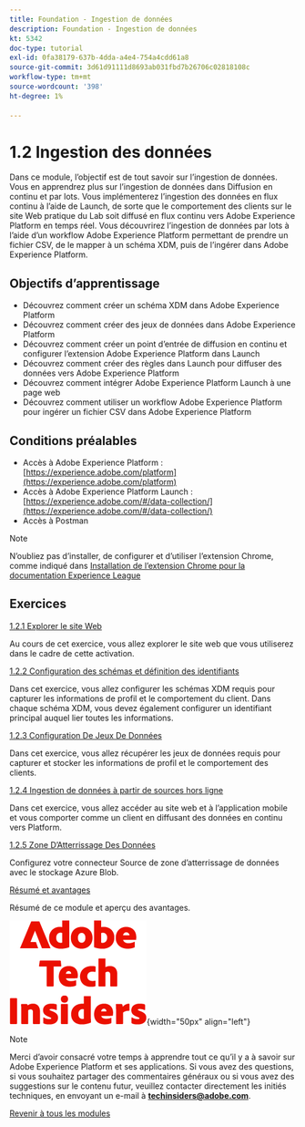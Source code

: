 ```yaml
---
title: Foundation - Ingestion de données
description: Foundation - Ingestion de données
kt: 5342
doc-type: tutorial
exl-id: 0fa38179-637b-4dda-a4e4-754a4cdd61a8
source-git-commit: 3d61d91111d8693ab031fbd7b26706c02818108c
workflow-type: tm+mt
source-wordcount: '398'
ht-degree: 1%

---
```


# 1.2 Ingestion des données

Dans ce module, l’objectif est de tout savoir sur l’ingestion de données. Vous en apprendrez plus sur l’ingestion de données dans Diffusion en continu et par lots. Vous implémenterez l’ingestion des données en flux continu à l’aide de Launch, de sorte que le comportement des clients sur le site Web pratique du Lab soit diffusé en flux continu vers Adobe Experience Platform en temps réel. Vous découvrirez l’ingestion de données par lots à l’aide d’un workflow Adobe Experience Platform permettant de prendre un fichier CSV, de le mapper à un schéma XDM, puis de l’ingérer dans Adobe Experience Platform.

## Objectifs d’apprentissage

- Découvrez comment créer un schéma XDM dans Adobe Experience Platform
- Découvrez comment créer des jeux de données dans Adobe Experience Platform
- Découvrez comment créer un point d’entrée de diffusion en continu et configurer l’extension Adobe Experience Platform dans Launch
- Découvrez comment créer des règles dans Launch pour diffuser des données vers Adobe Experience Platform
- Découvrez comment intégrer Adobe Experience Platform Launch à une page web
- Découvrez comment utiliser un workflow Adobe Experience Platform pour ingérer un fichier CSV dans Adobe Experience Platform

## Conditions préalables

- Accès à Adobe Experience Platform : [https://experience.adobe.com/platform](https://experience.adobe.com/platform)
- Accès à Adobe Experience Platform Launch : [https://experience.adobe.com/#/data-collection/](https://experience.adobe.com/#/data-collection/)
- Accès à Postman

>[!NOTE]
>
>N’oubliez pas d’installer, de configurer et d’utiliser l’extension Chrome, comme indiqué dans [Installation de l’extension Chrome pour la documentation Experience League](../../../getting-started/gettingstarted/ex1.md)

## Exercices

[1.2.1 Explorer le site Web](./ex1.md)

Au cours de cet exercice, vous allez explorer le site web que vous utiliserez dans le cadre de cette activation.

[1.2.2 Configuration des schémas et définition des identifiants](./ex2.md)

Dans cet exercice, vous allez configurer les schémas XDM requis pour capturer les informations de profil et le comportement du client. Dans chaque schéma XDM, vous devez également configurer un identifiant principal auquel lier toutes les informations.

[1.2.3 Configuration De Jeux De Données](./ex3.md)

Dans cet exercice, vous allez récupérer les jeux de données requis pour capturer et stocker les informations de profil et le comportement des clients.

[1.2.4 Ingestion de données à partir de sources hors ligne](./ex4.md)

Dans cet exercice, vous allez accéder au site web et à l’application mobile et vous comporter comme un client en diffusant des données en continu vers Platform.

[1.2.5 Zone D’Atterrissage Des Données](./ex5.md)

Configurez votre connecteur Source de zone d’atterrissage de données avec le stockage Azure Blob.

[Résumé et avantages](./summary.md)

Résumé de ce module et aperçu des avantages.

![Insiders de la technologie ](./../../../../assets/images/techinsiders.png){width="50px" align="left"}

>[!NOTE]
>
>Merci d’avoir consacré votre temps à apprendre tout ce qu’il y a à savoir sur Adobe Experience Platform et ses applications. Si vous avez des questions, si vous souhaitez partager des commentaires généraux ou si vous avez des suggestions sur le contenu futur, veuillez contacter directement les initiés techniques, en envoyant un e-mail à **techinsiders@adobe.com**.

[Revenir à tous les modules](./../../../../overview.md)
